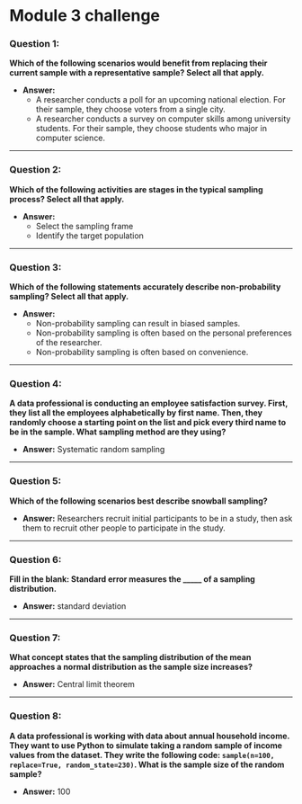 # Module 3 challenge


### Question 1:
**Which of the following scenarios would benefit from replacing their current sample with a representative sample? Select all that apply.**

- **Answer:**
  - A researcher conducts a poll for an upcoming national election. For their sample, they choose voters from a single city. 
  - A researcher conducts a survey on computer skills among university students. For their sample, they choose students who major in computer science.

---

### Question 2:
**Which of the following activities are stages in the typical sampling process? Select all that apply.**

- **Answer:**
  - Select the sampling frame
  - Identify the target population

---

### Question 3:
**Which of the following statements accurately describe non-probability sampling? Select all that apply.**

- **Answer:**
  - Non-probability sampling can result in biased samples.
  - Non-probability sampling is often based on the personal preferences of the researcher.
  - Non-probability sampling is often based on convenience.

---

### Question 4:
**A data professional is conducting an employee satisfaction survey. First, they list all the employees alphabetically by first name. Then, they randomly choose a starting point on the list and pick every third name to be in the sample. What sampling method are they using?**

- **Answer:** Systematic random sampling

---

### Question 5:
**Which of the following scenarios best describe snowball sampling?**

- **Answer:** Researchers recruit initial participants to be in a study, then ask them to recruit other people to participate in the study.

---

### Question 6:
**Fill in the blank: Standard error measures the _____ of a sampling distribution.**

- **Answer:** standard deviation

---

### Question 7:
**What concept states that the sampling distribution of the mean approaches a normal distribution as the sample size increases?**

- **Answer:** Central limit theorem

---

### Question 8:
**A data professional is working with data about annual household income. They want to use Python to simulate taking a random sample of income values from the dataset. They write the following code: `sample(n=100, replace=True, random_state=230)`. What is the sample size of the random sample?**

- **Answer:** 100

